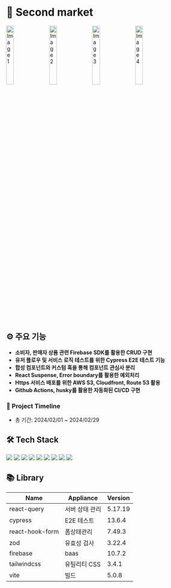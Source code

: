 # 🎉 Second market
<div>
<img src="https://github.com/Changsoon-Yun/second-market/assets/92949174/50f437c3-14b2-4ce6-ac65-fa0b0172c493" alt="Image 1" width="20%" style="display:inline-block; margin-right:10px;">
<img src="https://github.com/Changsoon-Yun/second-market/assets/92949174/02bf7b24-3ead-4052-bb51-d63525934b97" alt="Image 2" width="20%" style="display:inline-block; margin-right:10px;">
<img src="https://github.com/Changsoon-Yun/second-market/assets/92949174/0728b8bf-a984-4373-adf7-a55bed0bc9d5" alt="Image 3" width="20%" style="display:inline-block; margin-right:10px;">
  <img src="https://github.com/Changsoon-Yun/second-market/assets/92949174/299b79bd-41f1-42d5-97ba-50ea1f19f92e" alt="Image 4" width="20%" style="display:inline-block;">

</div>

## ⚙ 주요 기능
* **소비자, 판매자 상품 관련 Firebase SDK를 활용한 CRUD 구현**
* **유저 플로우 및 서비스 로직 테스트를 위한 Cypress E2E 테스트 기능**
* **합성 컴포넌트와 커스텀 훅을 통해 컴포넌트 관심사 분리**
* **React Suspense, Error boundary를 활용한 예외처리**
* **Https 서비스 배포를 위한 AWS S3, Cloudfront, Route 53 활용**
* **Github Actions, husky를 활용한 자동화된 CI/CD 구현**



### 📆 Project Timeline
* 총 기간: 2024/02/01 ~ 2024/02/29



## 🛠 Tech Stack
<div align=left> 
  <img src="https://img.shields.io/badge/react-61DAFB?style=for-the-badge&logo=react&logoColor=black"> 
  <img src="https://img.shields.io/badge/typescript-3178C6?style=for-the-badge&logo=typescript&logoColor=black"> 
  <img src="https://img.shields.io/badge/cypress-69D3A7?style=for-the-badge&logo=cypress&logoColor=black"> 
  <img src="https://img.shields.io/badge/firebase-FFCA28?style=for-the-badge&logo=firebase&logoColor=white">
  <img src="https://img.shields.io/badge/tailwind-06B6D4?style=for-the-badge&logo=tailwind&logoColor=white">
  <img src="https://img.shields.io/badge/amazonaws-232F3E?style=for-the-badge&logo=amazonaws&logoColor=white"> 
  <img src="https://img.shields.io/badge/amazons3-569A31?style=for-the-badge&logo=amazons3&logoColor=white"> 
  <img src="https://img.shields.io/badge/github-181717?style=for-the-badge&logo=github&logoColor=white">
  <img src="https://img.shields.io/badge/git-F05032?style=for-the-badge&logo=git&logoColor=white">
</div>

## 📚 Library
| Name | Appliance | Version |
| --- | --- | --- |
| react-query     | 서버 상태 관리  | 5.17.19  |
| cypress         | E2E 테스트       | 13.6.4   |
| react-hook-form | 폼상태관리       | 7.49.3   |
| zod             | 유효성 검사      | 3.22.4   |
| firebase        | baas            | 10.7.2   |
| tailwindcss     | 유틸리티 CSS     | 3.4.1    |
| vite            | 빌드            | 5.0.8    |
